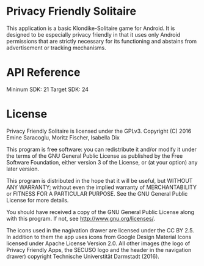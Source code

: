 [//]: # (this is a comment: See Markdown-syntax at https://en.wikipedia.org/wiki/Markdown)

# Privacy Friendly Solitaire
This application is a basic Klondike-Solitaire game for Android. It is designed to be especially
privacy friendly in that it uses only Android permissions that are strictly necessary for its
functioning and abstains from advertisement or tracking mechanisms.

# API Reference
Mininum SDK: 21 Target SDK: 24

# License
Privacy Friendly Solitaire is licensed under the GPLv3. Copyright (C) 2016 Emine Saracoglu, Moritz
Fischer, Isabella Dix

This program is free software: you can redistribute it and/or modify it under the terms of the GNU
General Public License as published by the Free Software Foundation, either version 3 of the
License, or (at your option) any later version.

This program is distributed in the hope that it will be useful, but WITHOUT ANY WARRANTY; without
even the implied warranty of MERCHANTABILITY or FITNESS FOR A PARTICULAR PURPOSE. See the GNU
General Public License for more details.

You should have received a copy of the GNU General Public License along with this program. If not,
see http://www.gnu.org/licenses/.

The icons used in the nagivation drawer are licensed under the CC BY 2.5. In addition to them the
 app uses icons from Google Design Material Icons licensed under Apache License Version 2.0. All
 other images (the logo of Privacy Friendly Apps, the SECUSO logo and the header in the navigation
 drawer) copyright Technische Universtität Darmstadt (2016).